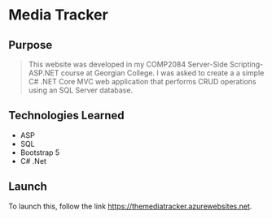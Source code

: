 # Media Tracker

## Purpose

> This website was developed in my COMP2084 Server-Side Scripting-ASP.NET course at Georgian College. I was asked to create a a simple C# .NET Core MVC web application that performs CRUD operations using an SQL Server database.

## Technologies Learned

- ASP
- SQL
- Bootstrap 5
- C# .Net

## Launch

To launch this, follow the link https://themediatracker.azurewebsites.net.
